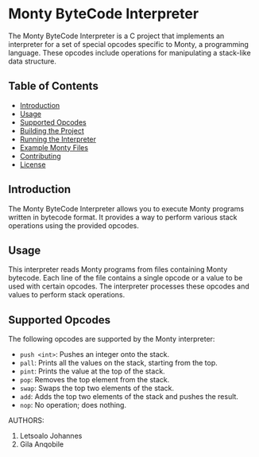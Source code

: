 # Monty ByteCode Interpreter

The Monty ByteCode Interpreter is a C project that implements an interpreter 
for a set of special opcodes specific to Monty, a programming language. 
These opcodes include operations for manipulating a stack-like data structure.

## Table of Contents

- [Introduction](#introduction)
- [Usage](#usage)
- [Supported Opcodes](#supported-opcodes)
- [Building the Project](#building-the-project)
- [Running the Interpreter](#running-the-interpreter)
- [Example Monty Files](#example-monty-files)
- [Contributing](#contributing)
- [License](#license)

## Introduction

The Monty ByteCode Interpreter allows you to execute Monty programs written in 
bytecode format. It provides a way to perform various stack operations using the 
provided opcodes.

## Usage

This interpreter reads Monty programs from files containing Monty bytecode. 
Each line of the file contains a single opcode or a value to be used with certain 
opcodes. The interpreter processes these opcodes and values to perform stack operations.

## Supported Opcodes

The following opcodes are supported by the Monty interpreter:

- `push <int>`: Pushes an integer onto the stack.
- `pall`: Prints all the values on the stack, starting from the top.
- `pint`: Prints the value at the top of the stack.
- `pop`: Removes the top element from the stack.
- `swap`: Swaps the top two elements of the stack.
- `add`: Adds the top two elements of the stack and pushes the result.
- `nop`: No operation; does nothing.


AUTHORS:
1. Letsoalo Johannes
2. Gila Anqobile
